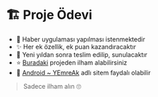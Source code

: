 # 🏗️ Proje Ödevi

- 📰 Haber uygulaması yapılması istenmektedir
- ✨ Her ek özellik, ek puan kazandıracaktır
- 📅 Yeni yıldan sonra teslim edilip, sunulacaktır
- ⭐ [Buradaki](https://github.com/haerulmuttaqin/PopularNews) projeden ilham alabilirsiniz
- 📖 [Android ~ YEmreAk](https://android.yemreak.com) adlı sitem faydalı olabilir

> Sadece ilham alın 🙄
